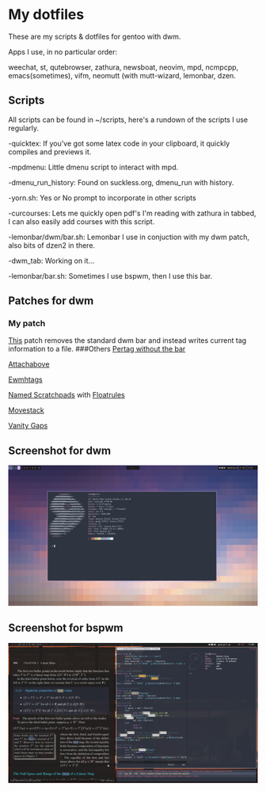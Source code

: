 # My dotfiles
These are my scripts & dotfiles for gentoo with dwm.

Apps I use, in no particular order:

weechat, st, qutebrowser, zathura, newsboat, neovim, mpd, ncmpcpp, emacs(sometimes), vifm, neomutt (with mutt-wizard, lemonbar, dzen.

## Scripts
All scripts can be found in ~/scripts, here's a rundown of the scripts I use regularly.

-quicktex: If you've got some latex code in your clipboard, it quickly compiles and previews it.

-mpdmenu: Little dmenu script to interact with mpd.

-dmenu_run_history: Found on suckless.org, dmenu_run with history.

-yorn.sh: Yes or No prompt to incorporate in other scripts

-curcourses: Lets me quickly open pdf's I'm reading with zathura in tabbed, I can also easily add courses with this script.

-lemonbar/dwm/bar.sh: Lemonbar I use in conjuction with my dwm patch, also bits of dzen2 in there.

-dwm_tab: Working on it...

-lemonbar/bar.sh: Sometimes I use bspwm, then I use this bar.
## Patches for dwm
### My patch
[This](.suckless/dwm/dwm-script_tags-6.2.diff) patch removes the standard dwm bar and instead writes current tag information to a file.
###Others
[Pertag without the bar](./.suckless/dwm/dwm-6.1-pertag_without_bar.diff)

[Attachabove](./.suckless/dwm/dwm-attachabove-6.2-20200421.diff)

[Ewmhtags](./.suckless/dwm/dwm-ewmhtags-6.2.diff)

[Named Scratchpads](./.suckless/dwm/dwm-namedscratchpads-6.2.diff) with [Floatrules](./.suckless/dwm/dwm-floatrules-6.2.diff)

[Movestack](./.suckless/dwm/dwm-movestack-6.1.diff)

[Vanity Gaps](./.suckless/dwm/dwm-vanitygaps-20190508-6.2.diff)

## Screenshot for dwm
![](./dwm_screenshot.png)
## Screenshot for bspwm
![](./bspwm_screenshot.png)

